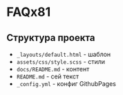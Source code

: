 # FAQx81

## Структура проекта
- `_layouts/default.html` - шаблон
- `assets/css/style.scss` - стили
- `docs/README.md` - контент
- `README.md` - сей текст
- `_config.yml` - конфиг GithubPages